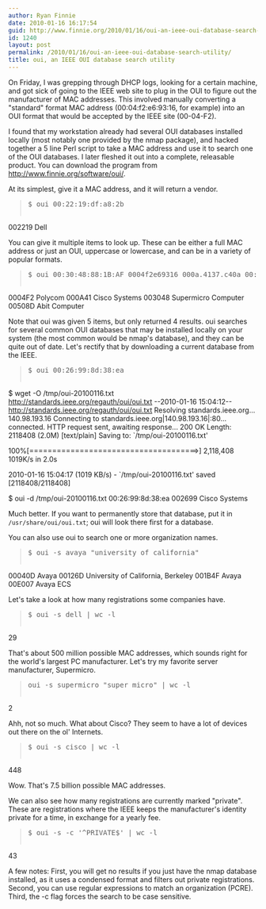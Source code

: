 ```yaml
---
author: Ryan Finnie
date: 2010-01-16 16:17:54
guid: http://www.finnie.org/2010/01/16/oui-an-ieee-oui-database-search-utility/
id: 1240
layout: post
permalink: /2010/01/16/oui-an-ieee-oui-database-search-utility/
title: oui, an IEEE OUI database search utility
---
```

On Friday, I was grepping through DHCP logs, looking for a certain machine, and got sick of going to the IEEE web site to plug in the OUI to figure out the manufacturer of MAC addresses. This involved manually converting a "standard" format MAC address (00:04:f2:e6:93:16, for example) into an OUI format that would be accepted by the IEEE site (00-04-F2).

I found that my workstation already had several OUI databases installed locally (most notably one provided by the nmap package), and hacked together a 5 line Perl script to take a MAC address and use it to search one of the OUI databases. I later fleshed it out into a complete, releasable product. You can download the program from <http://www.finnie.org/software/oui/>.

At its simplest, give it a MAC address, and it will return a vendor.

> <pre>$ oui 00:22:19:df:a8:2b
002219 Dell</pre>

You can give it multiple items to look up. These can be either a full MAC address or just an OUI, uppercase or lowercase, and can be in a variety of popular formats.

> <pre>$ oui 00:30:48:88:1B:AF 0004f2e69316 000a.4137.c40a 00:26:99:8d:38:ea 00-50-8D
0004F2 Polycom
000A41 Cisco Systems
003048 Supermicro Computer
00508D Abit Computer</pre>

Note that oui was given 5 items, but only returned 4 results. oui searches for several common OUI databases that may be installed locally on your system (the most common would be nmap's database), and they can be quite out of date. Let's rectify that by downloading a current database from the IEEE.

> <pre>$ oui 00:26:99:8d:38:ea
$ wget -O /tmp/oui-20100116.txt http://standards.ieee.org/regauth/oui/oui.txt
--2010-01-16 15:04:12--  http://standards.ieee.org/regauth/oui/oui.txt
Resolving standards.ieee.org... 140.98.193.16
Connecting to standards.ieee.org|140.98.193.16|:80... connected.
HTTP request sent, awaiting response... 200 OK
Length: 2118408 (2.0M) [text/plain]
Saving to: `/tmp/oui-20100116.txt'

100%[=====================================&gt;] 2,118,408   1019K/s   in 2.0s    

2010-01-16 15:04:17 (1019 KB/s) - `/tmp/oui-20100116.txt' saved [2118408/2118408]

$ oui -d /tmp/oui-20100116.txt 00:26:99:8d:38:ea
002699 Cisco Systems</pre>

Much better. If you want to permanently store that database, put it in `/usr/share/oui/oui.txt`; oui will look there first for a database.

You can also use oui to search one or more organization names.

> <pre>$ oui -s avaya "university of california"
00040D Avaya
00126D University of California, Berkeley
001B4F Avaya
00E007 Avaya ECS</pre>

Let's take a look at how many registrations some companies have.

> <pre>$ oui -s dell | wc -l
29</pre>

That's about 500 million possible MAC addresses, which sounds right for the world's largest PC manufacturer. Let's try my favorite server manufacturer, Supermicro.

> <pre>oui -s supermicro "super micro" | wc -l
2</pre>

Ahh, not so much. What about Cisco? They seem to have a lot of devices out there on the ol' Internets.

> <pre>$ oui -s cisco | wc -l
448</pre>

Wow. That's 7.5 billion possible MAC addresses.

We can also see how many registrations are currently marked "private". These are registrations where the IEEE keeps the manufacturer's identity private for a time, in exchange for a yearly fee.

> <pre>$ oui -s -c '^PRIVATE$' | wc -l
43</pre>

A few notes: First, you will get no results if you just have the nmap database installed, as it uses a condensed format and filters out private registrations. Second, you can use regular expressions to match an organization (PCRE). Third, the -c flag forces the search to be case sensitive.
